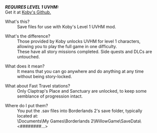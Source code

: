 ***REQUIRES LEVEL 1 UVHM:*** </br>
Get it at [Koby's Github.](https://github.com/BLCM/BLCMods/tree/master/Borderlands%202%20mods/Koby/Level%201%20UVHM)

<dl><dt>What's this?</dt>
<dd>Save files for use with Koby's Level 1 UVHM mod.</dd></dl>
<dl><dt>What's the difference?</dt>
<dd>Those provided by Koby unlocks UVHM for level 1 characters, allowing you to play the full game in one difficulty.<br>These have all story missions completed. Side quests and DLCs are untouched.</dd></dl>
<dl><dt>What does it mean?</dt>
<dd>It means that you can go anywhere and do anything at any time without being story-locked.</dd>
<dl><dt>What about Fast Travel stations?</dt>
<dd>Only Claptrap's Place and Sanctuary are unlocked, to keep some semblance of progression intact.</dd>
<dl><dt>Where do I put them?</dt>
<dd>You put the .sav files into Borderlands 2's save folder, typically located at:</br>\Documents\My Games\Borderlands 2\WillowGame\SaveData\<########...></dd>
